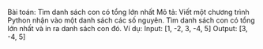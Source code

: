 Bài toán: Tìm danh sách con có tổng lớn nhất
Mô tả: Viết một chương trình Python nhận vào một danh sách các số nguyên. Tìm danh sách con có tổng lớn nhất và in ra danh sách con đó.
Ví dụ:
Input: [1, -2, 3, -4, 5]
Output: [3, -4, 5]